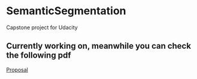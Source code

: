 # SemanticSegmentation
Capstone project for Udacity

## Currently working on, meanwhile you can check the following pdf
[Proposal](!https://github.com/DavidMachineLearning/SemanticSegmentation/blob/master/Proposal/Proposal.pdf)
